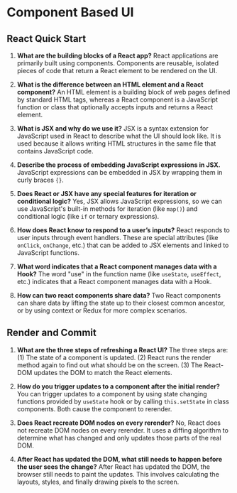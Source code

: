 # Component Based UI

## React Quick Start

1. **What are the building blocks of a React app?**
   React applications are primarily built using components. Components are reusable, isolated pieces of code that return a React element to be rendered on the UI.

2. **What is the difference between an HTML element and a React component?**
   An HTML element is a building block of web pages defined by standard HTML tags, whereas a React component is a JavaScript function or class that optionally accepts inputs and returns a React element.

3. **What is JSX and why do we use it?**
   JSX is a syntax extension for JavaScript used in React to describe what the UI should look like. It is used because it allows writing HTML structures in the same file that contains JavaScript code.

4. **Describe the process of embedding JavaScript expressions in JSX.**
   JavaScript expressions can be embedded in JSX by wrapping them in curly braces `{}`.

5. **Does React or JSX have any special features for iteration or conditional logic?**
   Yes, JSX allows JavaScript expressions, so we can use JavaScript's built-in methods for iteration (like `map()`) and conditional logic (like `if` or ternary expressions).

6. **How does React know to respond to a user’s inputs?**
   React responds to user inputs through event handlers. These are special attributes (like `onClick`, `onChange`, etc.) that can be added to JSX elements and linked to JavaScript functions.

7. **What word indicates that a React component manages data with a Hook?**
   The word "use" in the function name (like `useState`, `useEffect`, etc.) indicates that a React component manages data with a Hook.

8. **How can two react components share data?**
   Two React components can share data by lifting the state up to their closest common ancestor, or by using context or Redux for more complex scenarios.

## Render and Commit

1. **What are the three steps of refreshing a React UI?**
   The three steps are: (1) The state of a component is updated. (2) React runs the render method again to find out what should be on the screen. (3) The React-DOM updates the DOM to match the React elements.

2. **How do you trigger updates to a component after the initial render?**
   You can trigger updates to a component by using state changing functions provided by `useState` hook or by calling `this.setState` in class components. Both cause the component to rerender.

3. **Does React recreate DOM nodes on every rerender?**
   No, React does not recreate DOM nodes on every rerender. It uses a diffing algorithm to determine what has changed and only updates those parts of the real DOM.

4. **After React has updated the DOM, what still needs to happen before the user sees the change?**
   After React has updated the DOM, the browser still needs to paint the updates. This involves calculating the layouts, styles, and finally drawing pixels to the screen.
